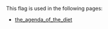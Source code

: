 This flag is used in the following pages:
 - [the_agenda_of_the_diet](../events/the_agenda_of_the_diet.md)
